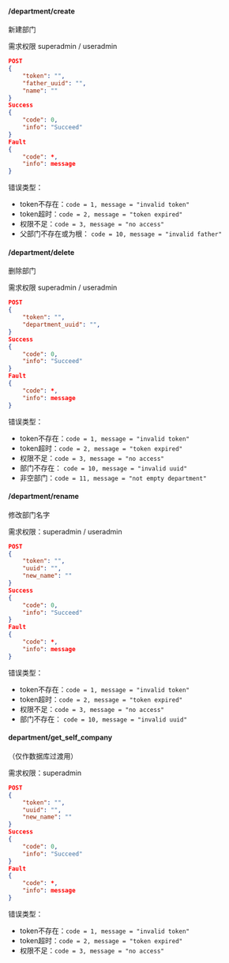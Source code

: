 #### /department/create

新建部门

需求权限  superadmin / useradmin

```json
POST
{
	"token": "",
	"father_uuid": "",
	"name": ""
}
Success
{
	"code": 0,
	"info": "Succeed"
}
Fault
{
	"code": *,
	"info": message
}

```

错误类型：

* token不存在：`code = 1, message = "invalid token"`
* token超时：`code = 2, message = "token expired"`
* 权限不足：`code = 3, message = "no access"`
* 父部门不存在或为根： `code = 10, message = "invalid father"`

#### /department/delete

删除部门

需求权限 superadmin / useradmin

```json
POST
{
	"token": "",
	"department_uuid": "",
}
Success
{
	"code": 0,
	"info": "Succeed"
}
Fault
{
	"code": *,
	"info": message
}

```

错误类型：

* token不存在：`code = 1, message = "invalid token"`
* token超时：`code = 2, message = "token expired"`
* 权限不足：`code = 3, message = "no access"`
* 部门不存在： `code = 10, message = "invalid uuid"`
* 非空部门：`code = 11, message = "not empty department"`

#### /department/rename

修改部门名字

需求权限：superadmin / useradmin

```json
POST
{
	"token": "",
	"uuid": "",
	"new_name": ""
}
Success
{
	"code": 0,
	"info": "Succeed"
}
Fault
{
	"code": *,
	"info": message
}

```

错误类型：

* token不存在：`code = 1, message = "invalid token"`
* token超时：`code = 2, message = "token expired"`
* 权限不足：`code = 3, message = "no access"`
* 部门不存在： `code = 10, message = "invalid uuid"`


#### department/get_self_company

（仅作数据库过渡用）

需求权限：superadmin

```json
POST
{
	"token": "",
	"uuid": "",
	"new_name": ""
}
Success
{
	"code": 0,
	"info": "Succeed"
}
Fault
{
	"code": *,
	"info": message
}

```

错误类型：

* token不存在：`code = 1, message = "invalid token"`
* token超时：`code = 2, message = "token expired"`
* 权限不足：`code = 3, message = "no access"`